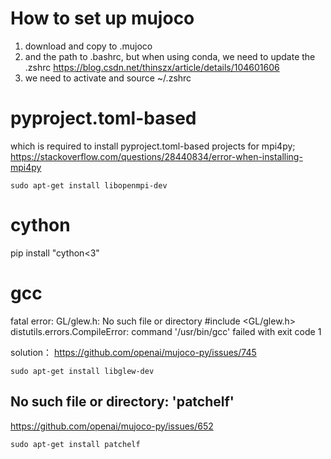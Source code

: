 
# How to set up mujoco
1. download and copy to .mujoco
2. and the path to .bashrc, but when using conda, we need to update the .zshrc
https://blog.csdn.net/thinszx/article/details/104601606
3. we need to activate and source ~/.zshrc


# pyproject.toml-based
which is required to install pyproject.toml-based projects
for mpi4py;  https://stackoverflow.com/questions/28440834/error-when-installing-mpi4py
```
sudo apt-get install libopenmpi-dev
```

# cython
pip install "cython<3"

# gcc
fatal error: GL/glew.h: No such file or directory  #include <GL/glew.h>
distutils.errors.CompileError: command '/usr/bin/gcc' failed with exit code 1  

solution： https://github.com/openai/mujoco-py/issues/745
``` 
sudo apt-get install libglew-dev
```

## No such file or directory: 'patchelf'
https://github.com/openai/mujoco-py/issues/652
``` 
sudo apt-get install patchelf
``` 

